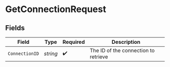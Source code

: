 # GetConnectionRequest


## Fields

| Field                                | Type                                 | Required                             | Description                          |
| ------------------------------------ | ------------------------------------ | ------------------------------------ | ------------------------------------ |
| `ConnectionID`                       | *string*                             | :heavy_check_mark:                   | The ID of the connection to retrieve |